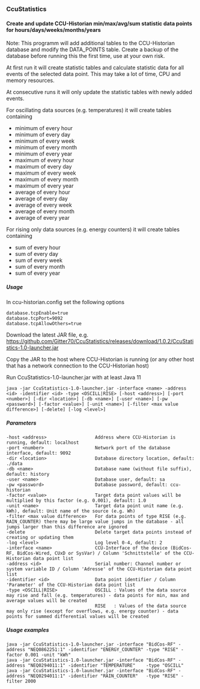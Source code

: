 ### CcuStatistics

#### Create and update CCU-Historian min/max/avg/sum statistic data points for hours/days/weeks/months/years

Note: This programm will add additional tables to the CCU-Historian database and modify the DATA_POINTS table. Create a backup of the database before running this the first time, use at your own risk.

At first run it will create statistic tables and calculate statistic data for all events of the selected data point. This may take a lot of time, CPU and memory resources.

At consecutive runs it will only update the statistic tables with newly added events.

For oscillating data sources (e.g. temperatures) it will create tables containing
* minimum of every hour
* minimum of every day
* minimum of every week
* minimum of every month
* minimum of every year
* maximum of every hour
* maximum of every day
* maximum of every week
* maximum of every month
* maximum of every year
* average of every hour
* average of every day
* average of every week
* average of every month
* average of every year

For rising only data sources (e.g. energy counters) it will create tables containing
* sum of every hour
* sum of every day
* sum of every week
* sum of every month
* sum of every year

##### Usage

In ccu-historian.config set the following options

    database.tcpEnable=true
    database.tcpPort=9092
    database.tcpAllowOthers=true

Download the latest JAR file, e.g. https://github.com/Gitter70/CcuStatistics/releases/download/1.0.2/CcuStatistics-1.0-launcher.jar

Copy the JAR to the host where CCU-Historian is running (or any other host that has a network connection to the CCU-Historian host)

Run CcuStatistics-1.0-launcher.jar with at least Java 11

    java -jar CcuStatistics-1.0-launcher.jar -interface <name> -address <id> -identifier <id> -type <OSCILL|RISE> [-host <address>] [-port <number>] [-dir <location>] [-db <name>] [-user <name>] [-pw <password>] [-factor <value>] [-unit <name>] [-filter <max value difference>] [-delete] [-log <level>]

##### Parameters

    -host <address>                  Address where CCU-Historian is running, default: localhost
    -port <number>                   Network port of the database interface, default: 9092
    -dir <location>                  Database directory location, default: ./data
    -db <name>                       Database name (without file suffix), default: history
    -user <name>                     Database user, default: sa
    -pw <password>                   Database password, default: ccu-historian
    -factor <value>                  Target data point values will be multiplied by this factor (e.g. 0.001), default: 1.0
    -unit <name>                     Target data point unit name (e.g. kWh), default: Unit name of the source (e.g. Wh)
    -filter <max value difference>   For data points of type RISE (e.g. RAIN_COUNTER) there may be large value jumps in the database - all jumps larger than this difference are ignored
    -delete                          Delete target data points instead of creating or updating them
    -log <level>                     Log level 0-4, default: 2
    -interface <name>                CCU-Interface of the device (BidCos-RF, BidCos-Wired, CUxD or SysVar) / Column 'Schnittstelle' of the CCU-Historian data point list
    -address <id>                    Serial number: Channel number or system variable ID / Column 'Adresse' of the CCU-Historian data point list
    -identifier <id>                 Data point identifier / Column 'Parameter' of the CCU-Historian data point list
    -type <OSCILL|RISE>              OSCILL : Values of the data source may rise and fall (e.g. temperatures) - data points for min, max and average values will be created
                                     RISE   : Values of the data source may only rise (except for overflows, e.g. energy counter) - data points for summed differential values will be created

##### Usage examples

    java -jar CcuStatistics-1.0-launcher.jar -interface "BidCos-RF" -address "NEQ0862251:1" -identifier "ENERGY_COUNTER" -type "RISE" -factor 0.001 -unit "kWh"
    java -jar CcuStatistics-1.0-launcher.jar -interface "BidCos-RF" -address "NEQ0294011:1" -identifier "TEMPERATURE"    -type "OSCILL"
    java -jar CcuStatistics-1.0-launcher.jar -interface "BidCos-RF" -address "NEQ0294011:1" -identifier "RAIN_COUNTER"   -type "RISE" -filter 2000
